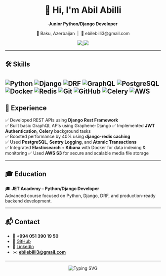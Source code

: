 <h1 align="center">👋 Hi, I'm Abil Abilli</h1>

<p align="center">
  <b>Junior Python/Django Developer</b>  
</p>

<p align="center">
  📍 Baku, Azerbaijan &nbsp;|&nbsp; 📧 ebilebilli3@gmail.com  
</p>

<p align="center">
  <a href="https://github.com/ebilebilli">
    <img src="https://img.shields.io/github/followers/ebilebilli?label=GitHub&style=social" />
  </a>
  <a href="mailto:ebilebilli3@gmail.com">
    <img src="https://img.shields.io/badge/Email-ebilebilli3@gmail.com-blue?style=flat&logo=gmail" />
  </a>
</p>

---

## 🛠️ Skills

![Python](https://img.shields.io/badge/Python-3776AB?style=flat&logo=python&logoColor=white)
![Django](https://img.shields.io/badge/Django-092E20?style=flat&logo=django&logoColor=white)
![DRF](https://img.shields.io/badge/DRF-ff1709?style=flat&logo=django&logoColor=white)
![GraphQL](https://img.shields.io/badge/GraphQL-E10098?style=flat&logo=graphql&logoColor=white)
![PostgreSQL](https://img.shields.io/badge/PostgreSQL-316192?style=flat&logo=postgresql&logoColor=white)
![Docker](https://img.shields.io/badge/Docker-2496ED?style=flat&logo=docker&logoColor=white)
![Redis](https://img.shields.io/badge/Redis-DC382D?style=flat&logo=redis&logoColor=white)
![Git](https://img.shields.io/badge/Git-F05032?style=flat&logo=git&logoColor=white)
![GitHub](https://img.shields.io/badge/GitHub-181717?style=flat&logo=github&logoColor=white)
![Celery](https://img.shields.io/badge/Celery-37814A?style=flat)
![AWS](https://img.shields.io/badge/AWS-232F3E?style=flat&logo=amazonaws&logoColor=white)
---

## 🚀 Experience

✅ Developed REST APIs using **Django Rest Framework**  
✅ Built basic GraphQL APIs using Graphene-Django
✅ Implemented **JWT Authentication**, **Celery** background tasks  
✅ Boosted performance by 40% using **django-redis caching**  
✅ Used **PostgreSQL**, **Sentry Logging**, and **Atomic Transactions**  
✅ Integrated **Elasticsearch + Kibana** with Docker for data indexing & monitoring
✅ Used **AWS S3** for secure and scalable media file storage 

---

## 🎓 Education

🎓 **JET Academy – Python/Django Developer**  
Advanced course focused on Python, Django, DRF, and production-ready backend development.

---

## 📬 Contact

- 📱 **+994 051 390 19 50**  
- 💼 [GitHub](https://github.com/ebilebilli)
- 🔗 [LinkedIn](https://www.linkedin.com/in/%C9%99bil-%C9%99billi-b5812533a/)
- ✉️ **ebilebilli3@gmail.com**

---

<p align="center">
  <img src="https://readme-typing-svg.demolab.com?font=Fira+Code&weight=600&pause=1000&center=true&vCenter=true&width=435&lines=I+love+Python+%F0%9F%90%8D;I+build+with+Django+%F0%9F%92%BB;I'm+learning+every+day+%F0%9F%93%9A" alt="Typing SVG" />
</p>
